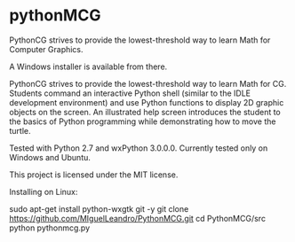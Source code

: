 # pythonMCG
PythonCG strives to provide the lowest-threshold way to learn Math for Computer Graphics.


A Windows installer is available from there.

PythonCG strives to provide the lowest-threshold way to learn Math for CG. Students command an interactive Python shell (similar to the IDLE development environment) and use Python functions to display 2D graphic objects on the screen. An illustrated help screen introduces the student to the basics of Python programming while demonstrating how to move the turtle.

Tested with Python 2.7 and wxPython 3.0.0.0. Currently tested only on Windows and Ubuntu.

This project is licensed under the MIT license.


Installing on Linux:

sudo apt-get install python-wxgtk git -y
git clone https://github.com/MIguelLeandro/PythonMCG.git
cd PythonMCG/src
python pythonmcg.py